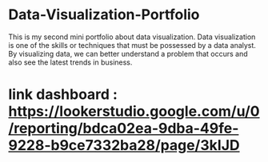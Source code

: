 # Data-Visualization-Portfolio
This is my second mini portfolio about data visualization. Data visualization is one of the skills or techniques that must be possessed by a data analyst. By visualizing data, we can better understand a problem that occurs and also see the latest trends in business.
# link dashboard : https://lookerstudio.google.com/u/0/reporting/bdca02ea-9dba-49fe-9228-b9ce7332ba28/page/3kIJD
